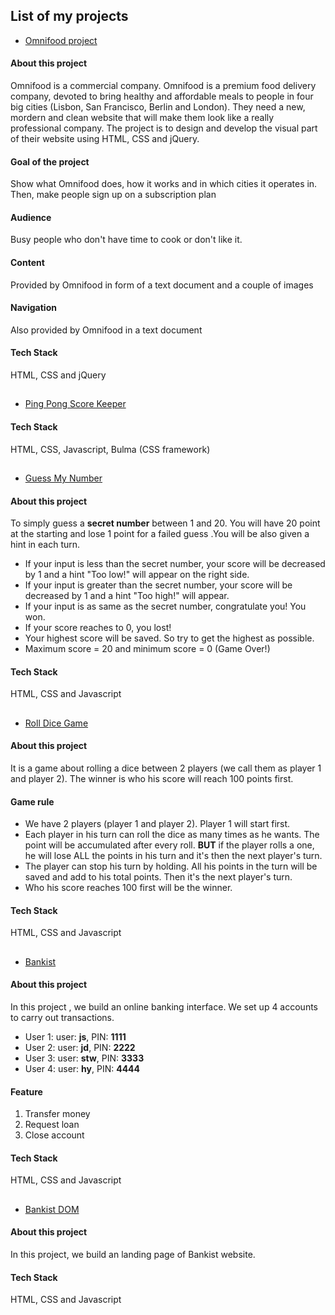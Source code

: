 ## List of my projects

- [Omnifood project](https://caoanhquan-qn.github.io/omnifood/)

#### About this project

Omnifood is a commercial company. Omnifood is a premium food delivery company, devoted to bring healthy and affordable meals to people in four big cities (Lisbon, San Francisco, Berlin and London). They need a new, mordern and clean website that will make them look like a really professional company. The project is to design and develop the visual part of their website using HTML, CSS and jQuery.

#### Goal of the project

Show what Omnifood does, how it works and in which cities it operates in. Then, make people sign up on a subscription plan

#### Audience

Busy people who don't have time to cook or don't like it.

#### Content

Provided by Omnifood in form of a text document and a couple of images

#### Navigation

Also provided by Omnifood in a text document

#### Tech Stack

HTML, CSS and jQuery

##

- [Ping Pong Score Keeper](https://caoanhquan-qn.github.io/score-keeper/)

#### Tech Stack

HTML, CSS, Javascript, Bulma (CSS framework)

##

- [Guess My Number](https://caoanhquan-qn.github.io/guess-my-number/)

#### About this project

To simply guess a **secret number** between 1 and 20. You will have 20 point at the starting and lose 1 point for a failed guess .You will be also given a hint in each turn.

- If your input is less than the secret number, your score will be decreased by 1 and a hint "Too low!" will appear on the right side.
- If your input is greater than the secret number, your score will be decreased by 1 and a hint "Too high!" will appear.
- If your input is as same as the secret number, congratulate you! You won.
- If your score reaches to 0, you lost!
- Your highest score will be saved. So try to get the highest as possible.
- Maximum score = 20 and minimum score = 0 (Game Over!)

#### Tech Stack

HTML, CSS and Javascript

##

- [Roll Dice Game](https://caoanhquan-qn.github.io/roll-dice-game/)

#### About this project

It is a game about rolling a dice between 2 players (we call them as player 1 and player 2). The winner is who his score will reach 100 points first.

#### Game rule

- We have 2 players (player 1 and player 2). Player 1 will start first.
- Each player in his turn can roll the dice as many times as he wants. The point will be accumulated after every roll.
  **BUT** if the player rolls a one, he will lose ALL the points in his turn and it's then the next player's turn.
- The player can stop his turn by holding. All his points in the turn will be saved and add to his total points. Then it's the next player's turn.
- Who his score reaches 100 first will be the winner.

#### Tech Stack

HTML, CSS and Javascript

##

- [Bankist](https://caoanhquan-qn.github.io/bankist/)

#### About this project

In this project , we build an online banking interface. We set up 4 accounts to carry out transactions.

- User 1: user: **js**, PIN: **1111**
- User 2: user: **jd**, PIN: **2222**
- User 3: user: **stw**, PIN: **3333**
- User 4: user: **hy**, PIN: **4444**

#### Feature

1. Transfer money
2. Request loan
3. Close account

#### Tech Stack

HTML, CSS and Javascript

##

- [Bankist DOM](https://caoanhquan-qn.github.io/bankist-dom/)

#### About this project

In this project, we build an landing page of Bankist website.

#### Tech Stack

HTML, CSS and Javascript
